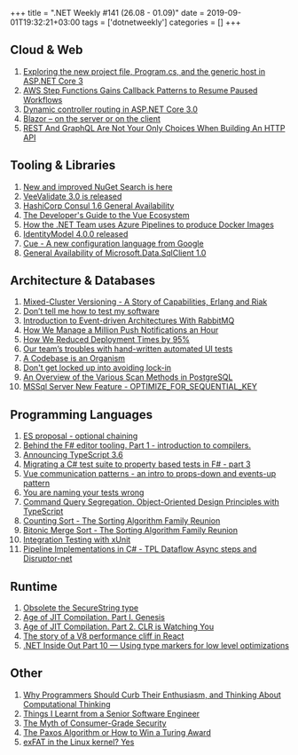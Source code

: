 +++
title = ".NET Weekly #141 (26.08 - 01.09)"
date = 2019-09-01T19:32:21+03:00
tags = ['dotnetweekly']
categories = []
+++

## Cloud & Web

1. [Exploring the new project file, Program.cs, and the generic host in ASP.NET Core 3](https://andrewlock.net/exploring-the-new-project-file-program-and-the-generic-host-in-asp-net-core-3/)
1. [AWS Step Functions Gains Callback Patterns to Resume Paused Workflows](https://www.infoq.com/news/2019/08/aws-step-functions-callback/)
1. [Dynamic controller routing in ASP.NET Core 3.0](https://www.strathweb.com/2019/08/dynamic-controller-routing-in-asp-net-core-3-0/)
1. [Blazor – on the server or on the client](https://csharp.christiannagel.com/2019/08/27/blazorserverandclient/)
1. [REST And GraphQL Are Not Your Only Choices When Building An HTTP API](https://www.bennadel.com/blog/3689-rest-and-graphql-are-not-your-only-choices-when-building-an-http-api.htm)

<!--more-->

## Tooling & Libraries

1. [New and improved NuGet Search is here](https://devblogs.microsoft.com/nuget/new-and-improved-nuget-search/)
1. [VeeValidate 3.0 is released](https://www.baianat.com/labs/code/veevalidate-3-0)
1. [HashiCorp Consul 1.6 General Availability](https://www.hashicorp.com/blog/hashicorp-consul-1-6-general-availability)
1. [The Developer's Guide to the Vue Ecosystem](https://dev.to/dobromirhristov/the-developer-s-guide-to-the-vue-ecosystem-4amb)
1. [How the .NET Team uses Azure Pipelines to produce Docker Images](https://devblogs.microsoft.com/dotnet/how-the-net-team-uses-azure-pipelines-to-produce-docker-images/)
1. [IdentityModel 4.0.0 released](https://github.com/IdentityModel/IdentityModel/releases/tag/4.0.0)
1. [Cue - A new configuration language from Google](https://cuelang.org/)
1. [General Availability of Microsoft.Data.SqlClient 1.0](https://techcommunity.microsoft.com/t5/SQL-Server/Released-General-Availability-of-Microsoft-Data-SqlClient-1-0/ba-p/825859)

## Architecture & Databases

1. [Mixed-Cluster Versioning - A Story of Capabilities, Erlang and Riak](http://christophermeiklejohn.com/riak/erlang/2019/08/29/versioning.html)
1. [Don’t tell me how to test my software](https://medium.com/@mkaszubowski/dont-tell-me-how-to-test-my-software-4b87038ed321)
1. [Introduction to Event-driven Architectures With RabbitMQ](https://blog.theodo.com/2019/08/event-driven-architectures-rabbitmq/)
1. [How We Manage a Million Push Notifications an Hour](https://blog.gojekengineering.com/how-we-manage-a-million-push-notifications-an-hour-549a1e3ca2c2)
1. [How We Reduced Deployment Times by 95%](https://blog.plaid.com/how-we-reduced-deployment-times-by-95/)
1. [Our team’s troubles with hand-written automated UI tests](https://medium.com/@steven.lemon182/our-teams-troubles-with-hand-written-automated-ui-tests-cb189cbbff90)
1. [A Codebase is an Organism](https://meltingasphalt.com/a-codebase-is-an-organism/)
1. [Don't get locked up into avoiding lock-in](https://martinfowler.com/articles/oss-lockin.html)
1. [An Overview of the Various Scan Methods in PostgreSQL](https://severalnines.com/database-blog/overview-various-scan-methods-postgresql)
1. [MSSql Server New Feature - OPTIMIZE_FOR_SEQUENTIAL_KEY](https://www.red-gate.com/simple-talk/blogs/new-feature-optimizer_for_sequential_key/)

## Programming Languages

1. [ES proposal - optional chaining](https://2ality.com/2019/07/optional-chaining.html)
1. [Behind the F# editor tooling. Part 1 - introduction to compilers.](https://medium.com/lambda-factory/behind-the-f-editor-tootling-part-1-introduction-to-compilers-311df8ce775f)
1. [Announcing TypeScript 3.6](https://devblogs.microsoft.com/typescript/announcing-typescript-3-6/)
1. [Migrating a C# test suite to property based tests in F# - part 3](https://viktorvan.github.io/fsharp/migrating-activelogin.identity-to-property-based-tests-3/)
1. [Vue communication patterns - an intro to props-down and events-up pattern](https://medium.com/quick-code/vue-communication-patterns-an-intro-to-props-down-and-events-up-pattern-d53340d2c94)
1. [You are naming your tests wrong](https://enterprisecraftsmanship.com/2019/08/22/you-naming-tests-wrong/)
1. [Command Query Segregation, Object-Oriented Design Principles with TypeScript](https://khalilstemmler.com/articles/oop-design-principles/command-query-segregation/)
1. [Counting Sort - The Sorting Algorithm Family Reunion](https://exceptionnotfound.net/counting-sort-csharp-the-sorting-algorithm-family-reunion/)
1. [Bitonic Merge Sort - The Sorting Algorithm Family Reunion](https://exceptionnotfound.net/bitonic-merge-sort-csharp-the-sorting-algorithm-family-reunion/)
1. [Integration Testing with xUnit](https://jimmybogard.com/integration-testing-with-xunit/)
1. [Pipeline Implementations in C# - TPL Dataflow Async steps and Disruptor-net](https://michaelscodingspot.com/pipeline-implementations-csharp-3/)

## Runtime

1. [Obsolete the SecureString type](https://github.com/dotnet/corefx/issues/40393)
1. [Age of JIT Compilation. Part I. Genesis](https://codingsight.com/age-of-jit-compilation-part-i-genesis/)
1. [Age of JIT Compilation. Part 2. CLR is Watching You](https://codingsight.com/age-of-jit-compilation-part-2-clr-is-watching-you/)
1. [The story of a V8 performance cliff in React](https://v8.dev/blog/react-cliff)
1. [.NET Inside Out Part 10 — Using type markers for low level optimizations](https://blog.adamfurmanek.pl/2019/08/31/net-inside-out-part-10-using-type-markers-for-low-level-optimizations/)

## Other

1. [Why Programmers Should Curb Their Enthusiasm, and Thinking About Computational Thinking](https://cacm.acm.org/magazines/2019/9/238957-why-programmers-should-curb-their-enthusiasm-and-thinking-about-computational-thinking/fulltext)
1. [Things I Learnt from a Senior Software Engineer](https://neilkakkar.com/things-I-learnt-from-a-senior-dev.html)
1. [The Myth of Consumer-Grade Security](https://www.schneier.com/blog/archives/2019/08/the_myth_of_con.html)
1. [The Paxos Algorithm or How to Win a Turing Award](https://lamport.azurewebsites.net/tla/paxos-algorithm.html)
1. [exFAT in the Linux kernel? Yes](https://cloudblogs.microsoft.com/opensource/2019/08/28/exfat-linux-kernel)
